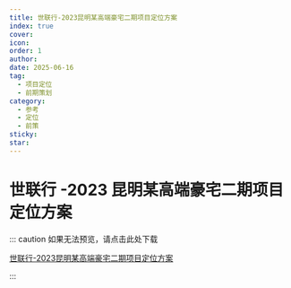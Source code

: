 ```yaml
---
title: 世联行-2023昆明某高端豪宅二期项目定位方案
index: true
cover: 
icon: 
order: 1
author: 
date: 2025-06-16
tag:
  - 项目定位
  - 前期策划
category:
  - 参考
  - 定位
  - 前策
sticky: 
star: 
---
```


# 世联行 -2023 昆明某高端豪宅二期项目定位方案

::: caution 如果无法预览，请点击此处下载

[世联行-2023昆明某高端豪宅二期项目定位方案](https://r2qq.24811213.xyz/dichan/00精品-项目定位-世联行-2023昆明某高端豪宅二期项目定位方案.pdf)

:::

<PDF url="https://r2qq.24811213.xyz/dichan/00精品-项目定位-世联行-2023昆明某高端豪宅二期项目定位方案.pdf" />
